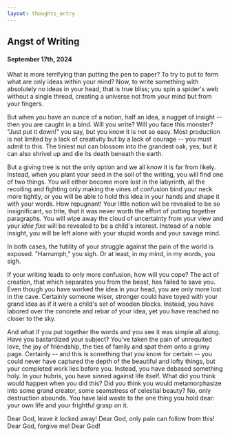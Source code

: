 ```yaml
---
layout: thoughts_entry 
---
```


## Angst of Writing

#### September 17th, 2024

What is more terrifying than putting the pen to paper? To try to put to form what are only ideas within your mind? Now, to write something with absolutely no ideas in your head, that is true bliss; you spin a spider's web without a single thread, creating a universe not from your mind but from your fingers.

But when you have an ounce of a notion, half an idea, a nugget of insight -- then you are caught in a bind. Will you write? Will you face this monster? "Just put it down!" you say, but you know it is not so easy. Most production is not limited by a lack of creativity but by a lack of courage -- you must admit to this. The tiniest nut can blossom into the grandest oak, yes, but it can also shrivel up and die its death beneath the earth.

But a giving tree is not the only option and we all know it is far from likely. Instead, when you plant your seed in the soil of the writing, you will find one of two things. You will either become more lost in the labyrinth, all the recoiling and fighting only making the vines of confusion bind your neck more tightly, or you will be able to hold this idea in your hands and shape it with your words. How repugnant! Your little notion will be revealed to be so insignificant, so trite, that it was never worth the effort of putting together paragraphs. You will wipe away the cloud of uncertainty from your view and your *idée fixe* will be revealed to be a child's interest. Instead of a noble insight, you will be left alone with your stupid words and your savage mind.

In both cases, the futility of your struggle against the pain of the world is exposed. "Harrumph," you sigh. Or at least, in my mind, in my words, you sigh.

If your writing leads to only more confusion, how will you cope? The act of creation, that which separates you from the beast, has failed to save you. Even though you have worked the idea in your head, you are only more lost in the cave. Certainly someone wiser, stronger could have toyed with your grand idea as if it were a child's set of wooden blocks. Instead, you have labored over the concrete and rebar of your idea, yet you have reached no closer to the sky.

And what if you put together the words and you see it was simple all along. Have you bastardized your subject? You've taken the pain of unrequited love, the joy of friendship, the ties of family and spat them onto a grimy page. Certainly -- and this is something that *you* know for certain -- you could never have captured the depth of the beautiful and lofty things, but your completed work lies before you. Instead, you have debased something holy. In your hubris, you have sinned against life itself. What did you think would happen when you did this? Did you think you would metamorphasize into some grand creator, some seamstress of celestial beauty? No, only destruction abounds. You have laid waste to the one thing you hold dear: your own life and your frightful grasp on it.

Dear God, leave it locked away! Dear God, only pain can follow from this! Dear God, forgive me! Dear God!